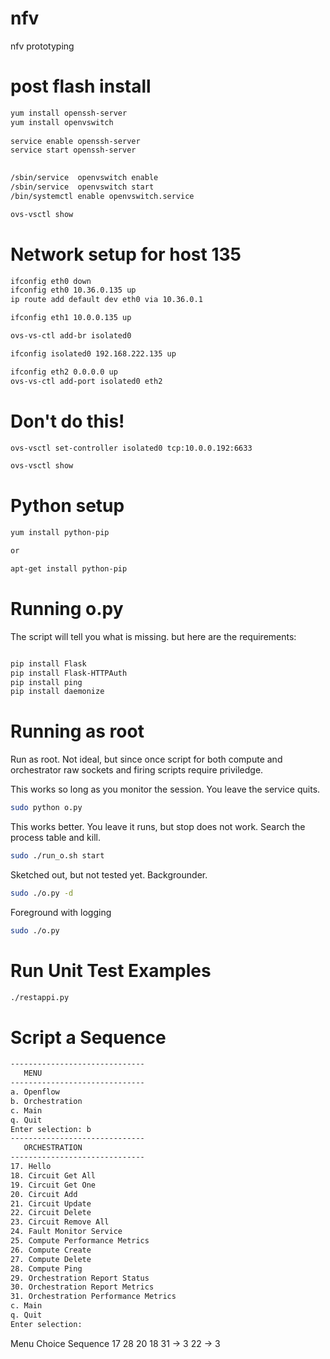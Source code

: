 nfv
===

nfv prototyping

post flash install
===================
```sh
yum install openssh-server
yum install openvswitch
    
service enable openssh-server
service start openssh-server
 

/sbin/service  openvswitch enable
/sbin/service  openvswitch start
/bin/systemctl enable openvswitch.service

ovs-vsctl show
```

Network setup for host 135
==========================

```sh
ifconfig eth0 down
ifconfig eth0 10.36.0.135 up
ip route add default dev eth0 via 10.36.0.1

ifconfig eth1 10.0.0.135 up

ovs-vs-ctl add-br isolated0

ifconfig isolated0 192.168.222.135 up

ifconfig eth2 0.0.0.0 up
ovs-vs-ctl add-port isolated0 eth2

```


Don't do this!
==============
 
 ```sh
ovs-vsctl set-controller isolated0 tcp:10.0.0.192:6633

ovs-vsctl show

```

Python setup
============

```sh
yum install python-pip

or

apt-get install python-pip
```

Running o.py
============

The script will tell you what is missing. but here are the requirements:

```sh

pip install Flask
pip install Flask-HTTPAuth
pip install ping
pip install daemonize
```


Running as root
===============

Run as root.  Not ideal, but since once script for both compute and orchestrator 
raw sockets and firing scripts require priviledge.

This works so long as you monitor the session.  You leave the service quits.

```sh
sudo python o.py
```
This works better. You leave it runs, but stop does not work.  Search the process table and kill.

```sh
sudo ./run_o.sh start
```

Sketched out, but not tested yet.  Backgrounder.

```sh
sudo ./o.py -d
```

Foreground with logging

```sh
sudo ./o.py
```

Run Unit Test Examples
======================

```sh
./restappi.py
```

Script a Sequence
=================
```sh
------------------------------
   MENU      
------------------------------
a. Openflow           
b. Orchestration      
c. Main               
q. Quit               
Enter selection: b
------------------------------
   ORCHESTRATION      
------------------------------
17. Hello             
18. Circuit Get All   
19. Circuit Get One   
20. Circuit Add       
21. Circuit Update    
22. Circuit Delete    
23. Circuit Remove All
24. Fault Monitor Service 
25. Compute Performance Metrics
26. Compute Create    
27. Compute Delete    
28. Compute Ping      
29. Orchestration Report Status
30. Orchestration Report Metrics
31. Orchestration Performance Metrics
c. Main               
q. Quit               
Enter selection: 
```
Menu Choice Sequence
17
28
20
18
31 -> 3
22 -> 3


